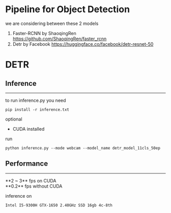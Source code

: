 # Pipeline for Object Detection 

we are considering between these 2 models 

1. Faster-RCNN by ShaoqingRen https://github.com/ShaoqingRen/faster_rcnn
2. Detr by Facebook https://huggingface.co/facebook/detr-resnet-50


# DETR

## Inference
<hr>
to run inference.py you need

```shelll
pip install -r inference.txt
```

optional
- CUDA installed

run
```shell
python inference.py --mode webcam --model_name detr_model_11cls_50ep
```

## Performance
<hr>
**2 ~ 3** fps on CUDA <br> 
**0.2** fps without CUDA

inference on <br>
```
Intel I5-9300H GTX-1650 2.40GHz SSD 16gb 4c-8th
```

